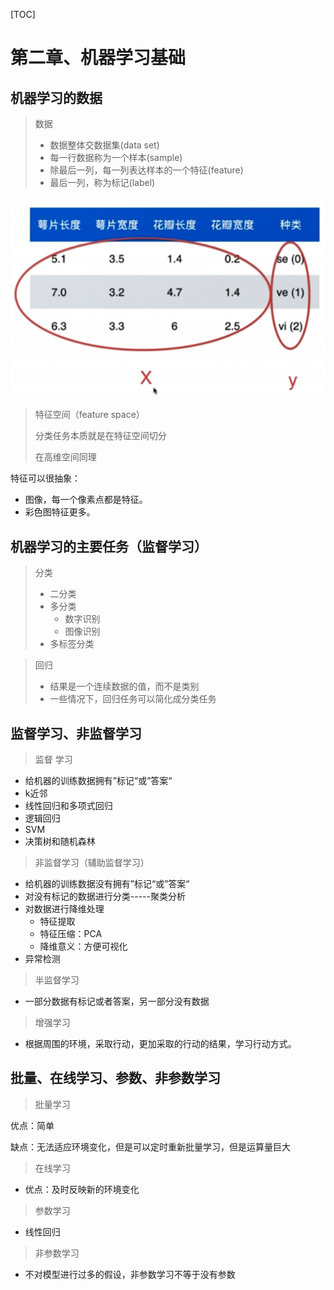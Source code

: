 [TOC]



# 第二章、机器学习基础

## 机器学习的数据

>  数据
>
> + 数据整体交数据集(data set)
> + 每一行数据称为一个样本(sample)
> + 除最后一列，每一列表达样本的一个特征(feature)
> + 最后一列，称为标记(label)

![1](mgs\1.png)

> 特征空间（feature space）
>
> 分类任务本质就是在特征空间切分
>
> 在高维空间同理

特征可以很抽象：

+ 图像，每一个像素点都是特征。
+ 彩色图特征更多。

## 机器学习的主要任务（监督学习）

> 分类
>
> + 二分类
> + 多分类
>   + 数字识别
>   + 图像识别
> + 多标签分类

> 回归
>
> + 结果是一个连续数据的值，而不是类别
> + 一些情况下，回归任务可以简化成分类任务

## 监督学习、非监督学习

> 监督 学习

+ 给机器的训练数据拥有”标记“或”答案“
+ k近邻
+ 线性回归和多项式回归
+ 逻辑回归
+ SVM
+ 决策树和随机森林

> 非监督学习（辅助监督学习）

+ 给机器的训练数据没有拥有”标记“或”答案“
+ 对没有标记的数据进行分类-----聚类分析
+ 对数据进行降维处理
  + 特征提取
  + 特征压缩：PCA
  + 降维意义：方便可视化
+ 异常检测

> 半监督学习

+ 一部分数据有标记或者答案，另一部分没有数据

> 增强学习

+ 根据周围的环境，采取行动，更加采取的行动的结果，学习行动方式。

## 批量、在线学习、参数、非参数学习

> 批量学习

优点：简单

缺点：无法适应环境变化，但是可以定时重新批量学习，但是运算量巨大

> 在线学习

+ 优点：及时反映新的环境变化

> 参数学习

+ 线性回归

> 非参数学习

+ 不对模型进行过多的假设，非参数学习不等于没有参数